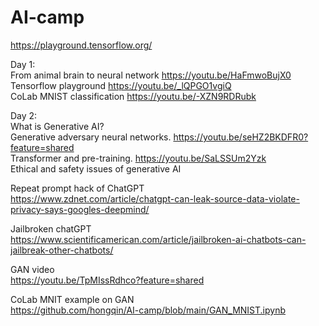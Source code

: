 # AI-camp

https://playground.tensorflow.org/

Day 1: <br> 
From animal brain to neural network https://youtu.be/HaFmwoBujX0 <br> 
Tensorflow playground https://youtu.be/_lQPGO1vgiQ <br> 
CoLab MNIST classification https://youtu.be/-XZN9RDRubk <br> 

Day 2:<br> 
What is Generative AI? <br> 
Generative adversary neural networks. https://youtu.be/seHZ2BKDFR0?feature=shared <br> 
Transformer and pre-training. https://youtu.be/SaLSSUm2Yzk <br> 
Ethical and safety issues of generative AI <br> 

Repeat prompt hack of ChatGPT <br> 
https://www.zdnet.com/article/chatgpt-can-leak-source-data-violate-privacy-says-googles-deepmind/ <br> 

Jailbroken chatGPT <br>  https://www.scientificamerican.com/article/jailbroken-ai-chatbots-can-jailbreak-other-chatbots/ <br> 

GAN video <br> 
https://youtu.be/TpMIssRdhco?feature=shared <br> 

CoLab MNIT example on GAN <br> 
https://github.com/hongqin/AI-camp/blob/main/GAN_MNIST.ipynb 
